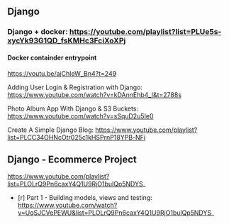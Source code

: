 

## Django 

### Django + docker: https://youtube.com/playlist?list=PLUe5s-xycYk93G1QD_fsKMHc3FciXoXPj

#### Docker containder entrypoint

https://youtu.be/ajChIeW_Bn4?t=249


Adding User Login & Registration with Django: https://www.youtube.com/watch?v=kDAnnEhb4_I&t=2788s

Photo Album App With Django & S3 Buckets: https://www.youtube.com/watch?v=sSquD2u5Ie0

Create A Simple Django Blog: https://www.youtube.com/playlist?list=PLCC34OHNcOtr025c1kHSPrnP18YPB-NFi


## Django - Ecommerce Project

https://www.youtube.com/playlist?list=PLOLrQ9Pn6caxY4Q1U9RjO1bulQp5NDYS_


- [r] Part 1 - Building models, views and testing: https://www.youtube.com/watch?v=UqSJCVePEWU&list=PLOLrQ9Pn6caxY4Q1U9RjO1bulQp5NDYS_ 




